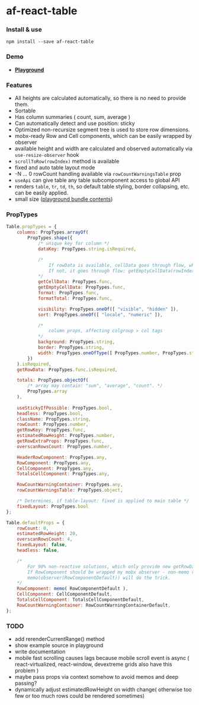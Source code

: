 # af-react-table

### Install & use
`npm install --save af-react-table`

### Demo
* [**Playground**](https://nowaalex.github.io/af-react-table/exampleAssets/)

### Features
* All heights are calculated automatically, so there is no need to provide them.
* Sortable
* Has column summaries ( count, sum, average )
* Can automatically detect and use position: sticky
* Optimized non-recursize segment tree is used to store row dimensions.
* mobx-ready Row and Cell components, which can be easily wrapped by observer
* available height and width are calculated and observed automatically via `use-resize-observer` hook
* `scrollToRow(rowIndex)` method is available
* fixed and auto table layout mode
* -N ... 0 rowCount handling available via `rowCountWarningsTable` prop
* `useApi` can give table any table subcomponent access to global API
* renders `table`, `tr`, `td`, `th`, so default table styling, border collapsing, etc. can be easily applied.
* small size ([playground bundle contents](https://nowaalex.github.io/af-react-table/exampleAssets/bundle.html))


### PropTypes
```javascript
Table.propTypes = {
    columns: PropTypes.arrayOf(
        PropTypes.shape({
            /* unique key for column */
            dataKey: PropTypes.string.isRequired,

            /* 
                If rowData is available, cellData goes through flow, where each fn is optional: render(format((getCellData(rowData,rowIndex))),rowData)
                If not, it goes through flow: getEmptyCellData(rowIndex, column).
            */
            getCellData: PropTypes.func,
            getEmptyCellData: PropTypes.func,
            format: PropTypes.func,
            formatTotal: PropTypes.func,

            visibility: PropTypes.oneOf([ "visible", "hidden" ]),
            sort: PropTypes.oneOf([ "locale", "numeric" ]),

            /*
                column props, affecting colgroup > col tags
            */
            background: PropTypes.string,
            border: PropTypes.string,
            width: PropTypes.oneOfType([ PropTypes.number, PropTypes.string ])
        })
    ).isRequired,
    getRowData: PropTypes.func.isRequired,

    totals: PropTypes.objectOf(
        /* array may contain: "sum", "average", "count". */
        PropTypes.array
    ),
    
    useStickyIfPossible: PropTypes.bool,
    headless: PropTypes.bool,
    className: PropTypes.string,
    rowCount: PropTypes.number,
    getRowKey: PropTypes.func,
    estimatedRowHeight: PropTypes.number,
    getRowExtraProps: PropTypes.func,
    overscanRowsCount: PropTypes.number,

    HeaderRowComponent: PropTypes.any,
    RowComponent: PropTypes.any,
    CellComponent: PropTypes.any,
    TotalsCellComponent: PropTypes.any,

    RowCountWarningContainer: PropTypes.any,
    rowCountWarningsTable: PropTypes.object,

    /* Determines, if table-layout: fixed is applied to main table */
    fixedLayout: PropTypes.bool
};

Table.defaultProps = {
    rowCount: 0,
    estimatedRowHeight: 20,
    overscanRowsCount: 4,
    fixedLayout: false,
    headless: false,

    /*
        For 90% non-reactive solutions, which only provide new getRowData when data is changed, memo is ok.
        If RowComponent should be wrapped my mobx observer - non-memo version should be imported.
        memo(observer(RowComponentDefault)) will do the trick.
    */
    RowComponent: memo( RowComponentDefault ),
    CellComponent: CellComponentDefault,
    TotalsCellComponent: TotalsCellComponentDefault,
    RowCountWarningContainer: RowCountWarningContainerDefault,
};
```

### TODO
* add rerenderCurrentRange() method
* show example source in playground
* write documentation
* mobile fast scrolling causes lags because mobile scroll event is async ( react-virtualized, react-window, devextreme grids also have this problem )
* maybe pass props via context somehow to avoid memos and deep passing?
* dynamically adjust estimatedRowHeight on width change( otherwise too few or too much rows could be rendered sometimes)